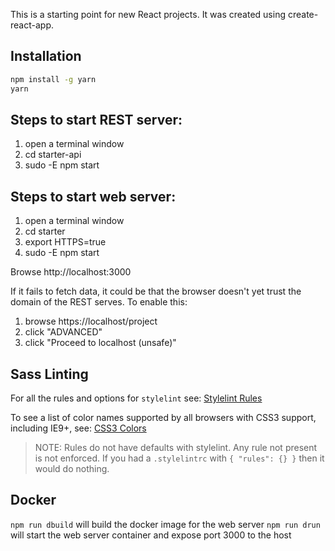 This is a starting point for new React projects.
It was created using create-react-app.

## Installation
```bash
npm install -g yarn
yarn
```

## Steps to start REST server:
1. open a terminal window
2. cd starter-api
3. sudo -E npm start

## Steps to start web server:
1. open a terminal window
2. cd starter
3. export HTTPS=true
4. sudo -E npm start

Browse http://localhost:3000

If it fails to fetch data, it could be that the browser doesn't yet trust
the domain of the REST serves.  To enable this:
1. browse https://localhost/project
2. click "ADVANCED"
3. click "Proceed to localhost (unsafe)"

## Sass Linting
For all the rules and options for `stylelint` see:
[Stylelint Rules](https://github.com/stylelint/stylelint/blob/master/docs/user-guide/example-config.md)

To see a list of color names supported by all browsers with CSS3 support, including IE9+, see:
[CSS3 Colors](https://www.w3.org/TR/css3-color/#svg-color)

> NOTE: Rules do not have defaults with stylelint. Any rule not present is not enforced.
> If you had a `.stylelintrc` with `{ "rules": {} }` then it would do nothing.

## Docker
`npm run dbuild` will build the docker image for the web server
`npm run drun` will start the web server container and expose port 3000 to the host
